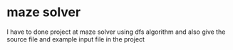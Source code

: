 # maze solver
I have to done project at maze solver using dfs algorithm and also give the source file and example input file in the project
